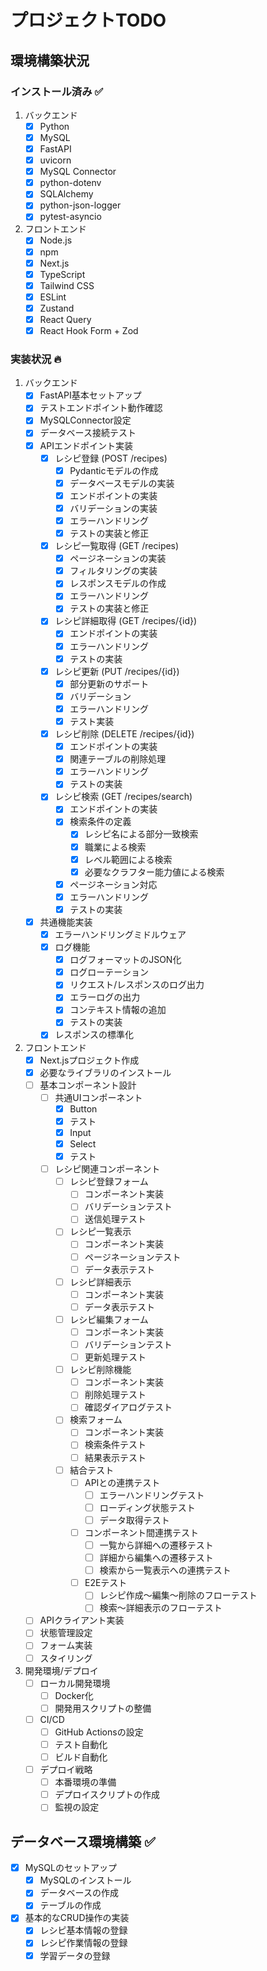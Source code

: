 # プロジェクトTODO

## 環境構築状況
### インストール済み ✅
1. バックエンド
   - [x] Python
   - [x] MySQL
   - [x] FastAPI
   - [x] uvicorn
   - [x] MySQL Connector
   - [x] python-dotenv
   - [x] SQLAlchemy
   - [x] python-json-logger
   - [x] pytest-asyncio

2. フロントエンド
   - [x] Node.js
   - [x] npm
   - [x] Next.js
   - [x] TypeScript
   - [x] Tailwind CSS
   - [x] ESLint
   - [x] Zustand
   - [x] React Query
   - [x] React Hook Form + Zod

### 実装状況 🔥
1. バックエンド
   - [x] FastAPI基本セットアップ
   - [x] テストエンドポイント動作確認
   - [x] MySQLConnector設定
   - [x] データベース接続テスト
   - [x] APIエンドポイント実装
     - [x] レシピ登録 (POST /recipes)
       - [x] Pydanticモデルの作成
       - [x] データベースモデルの実装
       - [x] エンドポイントの実装
       - [x] バリデーションの実装
       - [x] エラーハンドリング
       - [x] テストの実装と修正
     - [x] レシピ一覧取得 (GET /recipes)
       - [x] ページネーションの実装
       - [x] フィルタリングの実装
       - [x] レスポンスモデルの作成
       - [x] エラーハンドリング
       - [x] テストの実装と修正
     - [x] レシピ詳細取得 (GET /recipes/{id})
       - [x] エンドポイントの実装
       - [x] エラーハンドリング
       - [x] テストの実装
     - [x] レシピ更新 (PUT /recipes/{id})
       - [x] 部分更新のサポート
       - [x] バリデーション
       - [x] エラーハンドリング
       - [x] テスト実装
     - [x] レシピ削除 (DELETE /recipes/{id})
       - [x] エンドポイントの実装
       - [x] 関連テーブルの削除処理
       - [x] エラーハンドリング
       - [x] テストの実装
     - [x] レシピ検索 (GET /recipes/search)
         - [x] エンドポイントの実装
         - [x] 検索条件の定義
           - [x] レシピ名による部分一致検索
           - [x] 職業による検索
           - [x] レベル範囲による検索
           - [x] 必要なクラフター能力値による検索
         - [x] ページネーション対応
         - [x] エラーハンドリング
         - [x] テストの実装
   - [x] 共通機能実装
     - [x] エラーハンドリングミドルウェア
     - [x] ログ機能
       - [x] ログフォーマットのJSON化
       - [x] ログローテーション
       - [x] リクエスト/レスポンスのログ出力
       - [x] エラーログの出力
       - [x] コンテキスト情報の追加
       - [x] テストの実装
     - [x] レスポンスの標準化

2. フロントエンド
   - [x] Next.jsプロジェクト作成
   - [x] 必要なライブラリのインストール
   - [ ] 基本コンポーネント設計
     - [ ] 共通UIコンポーネント
       - [x] Button
       - [x] テスト
       - [x] Input
       - [x] Select
       - [x] テスト
     - [ ] レシピ関連コンポーネント
       - [ ] レシピ登録フォーム
         - [ ] コンポーネント実装
         - [ ] バリデーションテスト
         - [ ] 送信処理テスト
       - [ ] レシピ一覧表示
         - [ ] コンポーネント実装
         - [ ] ページネーションテスト
         - [ ] データ表示テスト
       - [ ] レシピ詳細表示
         - [ ] コンポーネント実装
         - [ ] データ表示テスト
       - [ ] レシピ編集フォーム
         - [ ] コンポーネント実装
         - [ ] バリデーションテスト
         - [ ] 更新処理テスト
       - [ ] レシピ削除機能
         - [ ] コンポーネント実装
         - [ ] 削除処理テスト
         - [ ] 確認ダイアログテスト
       - [ ] 検索フォーム
         - [ ] コンポーネント実装
         - [ ] 検索条件テスト
         - [ ] 結果表示テスト
       - [ ] 結合テスト
         - [ ] APIとの連携テスト
           - [ ] エラーハンドリングテスト
           - [ ] ローディング状態テスト
           - [ ] データ取得テスト
         - [ ] コンポーネント間連携テスト
           - [ ] 一覧から詳細への遷移テスト
           - [ ] 詳細から編集への遷移テスト
           - [ ] 検索から一覧表示への連携テスト
         - [ ] E2Eテスト
           - [ ] レシピ作成〜編集〜削除のフローテスト
           - [ ] 検索〜詳細表示のフローテスト
   - [ ] APIクライアント実装
   - [ ] 状態管理設定
   - [ ] フォーム実装
   - [ ] スタイリング

3. 開発環境/デプロイ
   - [ ] ローカル開発環境
     - [ ] Docker化
     - [ ] 開発用スクリプトの整備
   - [ ] CI/CD
     - [ ] GitHub Actionsの設定
     - [ ] テスト自動化
     - [ ] ビルド自動化
   - [ ] デプロイ戦略
     - [ ] 本番環境の準備
     - [ ] デプロイスクリプトの作成
     - [ ] 監視の設定

## データベース環境構築 ✅
- [x] MySQLのセットアップ
  - [x] MySQLのインストール
  - [x] データベースの作成
  - [x] テーブルの作成
- [x] 基本的なCRUD操作の実装
  - [x] レシピ基本情報の登録
  - [x] レシピ作業情報の登録
  - [x] 学習データの登録 